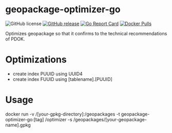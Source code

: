 # geopackage-optimizer-go

![GitHub license](https://img.shields.io/github/license/PDOK/geopackage-optimizer-go)
[![GitHub release](https://img.shields.io/github/release/PDOK/geopackage-optimizer-go.svg)](https://github.com/PDOK/geopackage-optimizer-go/releases)
[![Go Report Card](https://goreportcard.com/badge/PDOK/geopackage-optimizer-go)](https://goreportcard.com/report/PDOK/geopackage-optimizer-go)
[![Docker Pulls](https://img.shields.io/docker/pulls/pdok/geopackage-optimizer-go.svg)](https://hub.docker.com/r/pdok/geopackage-optimizer-go)

Optimizes geopackage so that it confirms to the technical recommendations of PDOK.

# Optimizations

* create index PUUID using UUID4
* create index FUUID using [tablename].[PUUID]

# Usage
docker run -v /[your-gpkg-directory]:/geopackages -t geopackage-optimizer-go:[tag] /optimizer -s /geopackages/[your-geopackage-name].gpkg